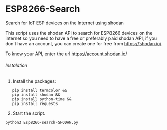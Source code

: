 # ESP8266-Search
Search for IoT ESP devices on the Internet using shodan

This script uses the shodan API to search for ESP8266 devices on the internet so you need to have a free or preferably paid shodan API, if you don't have an account, you can create one for free from https://shodan.io/

To know your API, enter the url https://account.shodan.io/

###### Instalation

1. Install the packages:
```
   pip install termcolor &&
   pip install shodan &&
   pip install python-time &&
   pip install requests
```
2. Start the script.
```
python3 Esp8266-search-SHODAN.py
```
